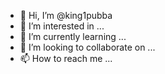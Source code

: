 - 👋 Hi, I’m @king1pubba
- 👀 I’m interested in ...
- 🌱 I’m currently learning ...
- 💞️ I’m looking to collaborate on ...
- 📫 How to reach me ...

<!---
king1pubba/king1pubba is a ✨ special ✨ repository because its `README.md` (this file) appears on your GitHub profile.
You can click the Preview link to take a look at your changes.
--->
